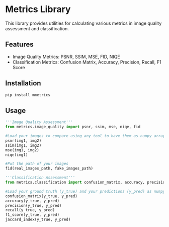 # Metrics Library

This library provides utilities for calculating various metrics in image quality assessment and classification.

## Features
- Image Quality Metrics: PSNR, SSIM, MSE, FID, NIQE
- Classification Metrics: Confusion Matrix, Accuracy, Precision, Recall, F1 Score

## Installation
```bash
pip install mmetrics
```

## Usage
```python
'''Image Quality Assessment'''
from metrics.image_quality import psnr, ssim, mse, niqe, fid

#Load your images to compare using any tool to have them as numpy arrays
psnr(img1, img2)
ssim(img1, img2)
mse(img1, img2)
niqe(img1)

#Put the path of your images
fid(real_images_path, fake_images_path)

'''Classification Assessment'''
from metrics.classification import confusion_matrix, accuracy, precision, recall, f1_score, jaccard_index

#Load your ground truth (y_true) and your predictions (y_pred) as numpy arrays 
confusion_matrix(y_true, y_pred)
accuracy(y_true, y_pred)
precision(y_true, y_pred)
recall(y_true, y_pred)
f1_score(y_true, y_pred)
jaccard_index(y_true, y_pred)

```